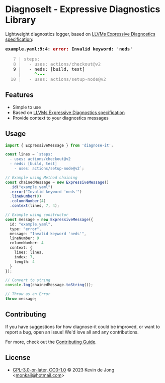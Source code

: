 <!-- 
SPDX-FileCopyrightText: 2023 Kevin de Jong <monkaii@hotmail.com>

SPDX-License-Identifier: GPL-3.0-or-later
-->

# DiagnoseIt - Expressive Diagnostics Library

Lightweight diagnostics logger, based on [LLVMs Expressive Diagnostics specification]:

<pre><span style="font-weight: bold;">example.yaml:9:4: </span><span style="font-weight: bold; color: #aa0000;">error:</span><span style="font-weight: bold;"> Invalid keyword: 'neds'</span>

<span style="color: #8a8a8a;">   7 | steps:
</span><span style="color: #8a8a8a;">   8 |   - uses: actions/checkout@v2
</span>   9 |   - neds: [build, test]
     |     <span style="font-weight: bold; color: #00aa00;">^---</span>
<span style="color: #8a8a8a;">  10 |   - uses: actions/setup-node@v2
</span></pre>

## Features

* Simple to use
* Based on [LLVMs Expressive Diagnostics specification]
* Provide context to your diagnostics messages

## Usage

```ts
import { ExpressiveMessage } from 'diagnose-it';

const lines = `steps:
  - uses: actions/checkout@v2
  - neds: [build, test]
    - uses: actions/setup-node@v2`;

// Example using Method chaining
const chainedMessage = new ExpressiveMessage()
  .id("example.yaml")
  .error("Invalid keyword 'neds'")
  .lineNumber(9)
  .columnNumber(4)
  .context(lines, 7, 4);

// Example using constructor
const message = new ExpressiveMessage({
  id: "example.yaml",
  type: "error",
  message: "Invalid keyword 'neds'",
  lineNumber: 9
  columnNumber: 4
  context: {
    lines: lines,
    index: 7,
    length: 4
  }
});

// Convert to string
console.log(chainedMessage.toString());

// Throw as an Error
throw message;
```

## Contributing

If you have suggestions for how diagnose-it could be improved, or want to report a bug, open an issue! We'd love all and any contributions.

For more, check out the [Contributing Guide](CONTRIBUTING.md).

## License

- [GPL-3.0-or-later, CC0-1.0](LICENSE) © 2023 Kevin de Jong \<monkaii@hotmail.com\>


[LLVMs Expressive Diagnostics specification]: https://clang.llvm.org/diagnostics.html